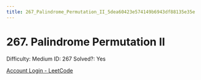 ```yaml
---
title: 267_Palindrome_Permutation_II_5dea60423e574149b6943df88135e35e
---
```


# 267. Palindrome Permutation II

Difficulty: Medium
ID: 267
Solved?: Yes

[Account Login - LeetCode](https://leetcode.com/problems/palindrome-permutation-ii)